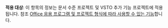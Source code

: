   **적용 대상**: 이 항목의 정보는 문서 수준 프로젝트 및 VSTO 추가 기능 프로젝트에 적용됩니다. 참조 [Office 응용 프로그램 및 프로젝트 형식에 따라 사용할 수 있는 기능](../../vsto/features-available-by-office-application-and-project-type.md)합니다.

  